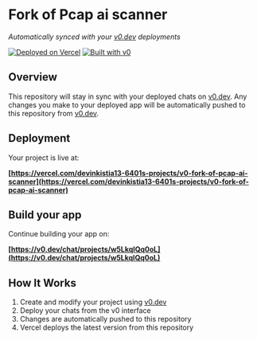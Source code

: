 # Fork of Pcap ai scanner

*Automatically synced with your [v0.dev](https://v0.dev) deployments*

[![Deployed on Vercel](https://img.shields.io/badge/Deployed%20on-Vercel-black?style=for-the-badge&logo=vercel)](https://vercel.com/devinkistia13-6401s-projects/v0-fork-of-pcap-ai-scanner)
[![Built with v0](https://img.shields.io/badge/Built%20with-v0.dev-black?style=for-the-badge)](https://v0.dev/chat/projects/w5LkqlQq0oL)

## Overview

This repository will stay in sync with your deployed chats on [v0.dev](https://v0.dev).
Any changes you make to your deployed app will be automatically pushed to this repository from [v0.dev](https://v0.dev).

## Deployment

Your project is live at:

**[https://vercel.com/devinkistia13-6401s-projects/v0-fork-of-pcap-ai-scanner](https://vercel.com/devinkistia13-6401s-projects/v0-fork-of-pcap-ai-scanner)**

## Build your app

Continue building your app on:

**[https://v0.dev/chat/projects/w5LkqlQq0oL](https://v0.dev/chat/projects/w5LkqlQq0oL)**

## How It Works

1. Create and modify your project using [v0.dev](https://v0.dev)
2. Deploy your chats from the v0 interface
3. Changes are automatically pushed to this repository
4. Vercel deploys the latest version from this repository